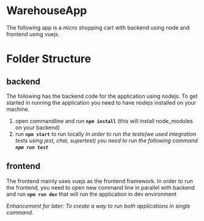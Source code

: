 # WarehouseApp

The following app is a micro shopping cart with backend using node and frontend using vuejs.


# Folder Structure

## backend
The following has the backend code for the application using nodejs. To get started in running the application you need to have nodejs installed on your machine.

 1. open commandline and run **`npm install`** (this will install node_modules on your backend)
 2. run **`npm start`** to run locally
*In order to run the tests(we used integration tests using jest, chai, supertest) you need to run the following command **`npm run test`***

## frontend

The frontend mainly uses vuejs as the frontend framework. In order to run the frontend, you need to open new command line in parallel with backend and run **`npm run dev`** that will run the application in dev environment


*Enhancement for later: To create a way to run both applications in single command.*